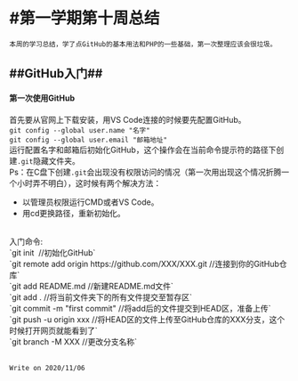 #第一学期第十周总结 </br>
================================================
    本周的学习总结，学了点GitHub的基本用法和PHP的一些基础，第一次整理应该会很垃圾。
## ##GitHub入门##

#### 第一次使用GitHub
首先要从官网上下载安装，用VS Code连接的时候要先配置GitHub。 </br>
`git config --global user.name "名字"` </br>
`git config --global user.email "邮箱地址"` </br>
运行配置名字和邮箱后初始化GitHub，这个操作会在当前命令提示符的路径下创建`.git`隐藏文件夹。 </br>
Ps：在C盘下创建`.git`会出现没有权限访问的情况（第一次用出现这个情况折腾一个小时弄不明白），这时候有两个解决方法：
* 以管理员权限运行CMD或者VS Code。
* 用cd更换路径，重新初始化。
</br>
入门命令:</br>
        `git init   &nbsp;//初始化GitHub`</br>
        `git remote add origin https://github.com/XXX/XXX.git   //连接到你的GitHub仓库`<br>
        `git add README.md   //新建README.md文件`</br>
        `git add .   //将当前文件夹下的所有文件提交至暂存区`</br>
        `git commit -m "first commit"    //将add后的文件提交到HEAD区，准备上传`</br>
        `git push -u origin xxx  //将HEAD区的文件上传至GitHub仓库的XXX分支，这个时候打开网页就能看到了`</br>
        `git branch -M XXX   //更改分支名称`</br>
</br>

    Write on 2020/11/06        
        